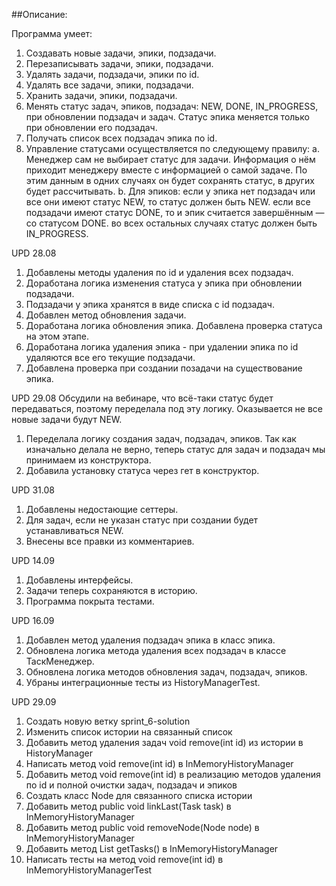 ##Описание:


Программа умеет:
1. Создавать новые задачи, эпики, подзадачи.
2. Перезаписывать задачи, эпики, подзадачи.
3. Удалять задачи, подзадачи, эпики по id.
4. Удалять все задачи, эпики, подзадачи.
5. Хранить задачи, эпики, подзадачи.
6. Менять статус задач, эпиков, подзадач: NEW, DONE, IN_PROGRESS, при обновлении подзадач и задач.
   Статус эпика меняется только при обновлении его подзадач.
7. Получать список всех подзадач эпика по id.
8. Управление статусами осуществляется по следующему правилу:
   a. Менеджер сам не выбирает статус для задачи. Информация о нём приходит менеджеру вместе с информацией о самой задаче. По этим данным в одних случаях он будет сохранять статус, в других будет рассчитывать.
   b. Для эпиков:
   если у эпика нет подзадач или все они имеют статус NEW, то статус должен быть NEW.
   если все подзадачи имеют статус DONE, то и эпик считается завершённым — со статусом DONE.
   во всех остальных случаях статус должен быть IN_PROGRESS.

UPD 28.08
1. Добавлены методы удаления по id и удаления всех подзадач.
2. Доработана логика изменения статуса у эпика при обновлении подзадачи.
3. Подзадачи у эпика хранятся в виде списка с id подзадач.
4. Добавлен метод обновления задачи.
5. Доработана логика обновления эпика. Добавлена проверка статуса на этом этапе.
6. Доработана логика удаления эпика - при удалении эпика по id удаляются все его текущие подзадачи.
7. Добавлена проверка при создании позадачи на существование эпика.

UPD 29.08
Обсудили на вебинаре, что всё-таки статус будет передаваться, поэтому переделала под эту логику.
Оказывается не все новые задачи будут NEW.
1. Переделала логику создания задач, подзадач, эпиков. Так как изначально делала не верно, теперь статус для задач и подзадач мы принимаем
   из конструктора.
2. Добавила установку статуса через гет в конструктор.

UPD 31.08
1. Добавлены недостающие сеттеры.
2. Для задач, если не указан статус при создании будет устанавливаться NEW.
3. Внесены все правки из комментариев.

UPD 14.09
1. Добавлены интерфейсы.
2. Задачи теперь сохраняются в историю.
3. Программа покрыта тестами.

UPD 16.09
1. Добавлен метод удаления подзадач эпика в класс эпика.
2. Обновлена логика метода удаления всех подзадач в классе ТаскМенеджер.
3. Обновлена логика методов обновления задач, подзадач, эпиков.
4. Убраны интеграционные тесты из HistoryManagerTest.

UPD 29.09
1. Создать новую ветку sprint_6-solution
2. Изменить список истории на связанный список
3. Добавить метод удаления задач  void remove(int id) из истории в HistoryManager
4. Написать метод  void remove(int id) в InMemoryHistoryManager
5. Добавить метод  void remove(int id) в реализацию методов удаления по id и полной очистки задач, подзадач и эпиков
6. Создать класс Node для связанного списка истории
7. Добавить метод public void linkLast(Task task) в InMemoryHistoryManager
8. Добавить метод public void removeNode(Node node) в InMemoryHistoryManager
9. Добавить метод List<Task> getTasks() в InMemoryHistoryManager
10. Написать тесты на метод  void remove(int id) в InMemoryHistoryManagerTest
